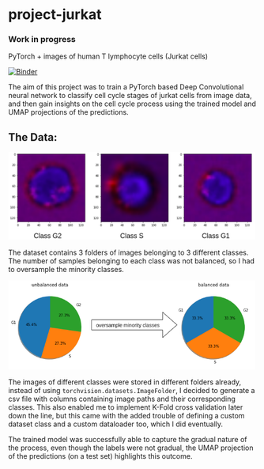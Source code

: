 # project-jurkat
### Work in progress
PyTorch + images of human T lymphocyte cells (Jurkat cells)

[![Binder](https://camo.githubusercontent.com/bfeb5472ee3df9b7c63ea3b260dc0c679be90b97/68747470733a2f2f696d672e736869656c64732e696f2f62616467652f72656e6465722d6e627669657765722d6f72616e67652e7376673f636f6c6f72423d66333736323626636f6c6f72413d346434643464)](https://nbviewer.jupyter.org/github/Mainakdeb/project-jurkat/)


The aim of this project was to train a PyTorch based Deep Convolutional neural network to classify cell cycle stages of jurkat cells from image data, and then gain insights on the cell cycle process using the trained model and UMAP projections of the predictions.

## The Data:

<img src="images/jurkat_classes.png" width=500 />

The dataset contains 3 folders of images belonging to 3 different classes. The number of samples belonging to each class was not balanced, so I had to oversample the minority classes.

<img src="images/pie_combined.png" width=500 />


The images of different classes were stored in different folders already, instead of using ```torchvision.datasets.ImageFolder```, I decided to generate a csv file with columns containing image paths and their corresponding classes. This also enabled me to implement K-Fold cross validation later down the line, but this came with the added trouble of defining a custom dataset class and a custom dataloader too, which I did eventually.




The trained model was successfully able to capture the gradual nature of the process, even though the labels were not gradual, the UMAP projection of the predictions (on a test set) highlights this outcome.

